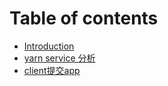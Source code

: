 # Table of contents

* [Introduction](README.md)
* [yarn service 分析](yarn-service-fen-xi.md)
* [client提交app](client-ti-jiao-app.md)

